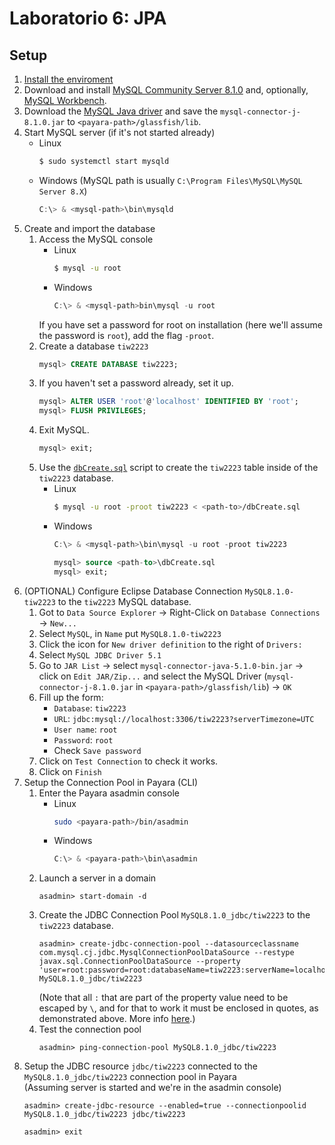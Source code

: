 # Laboratorio 6: JPA




## Setup
1. [Install the enviroment](../README.md#instalación-del-entorno)
2. Download and install [MySQL Community Server 8.1.0](https://dev.mysql.com/downloads/mysql/) and, optionally, [MySQL Workbench](https://dev.mysql.com/downloads/workbench/).
3. Download the [MySQL Java driver](https://dev.mysql.com/downloads/connector/j/) and save the `mysql-connector-j-8.1.0.jar` to `<payara-path>/glassfish/lib`.
4. Start MySQL server (if it's not started already)
    - Linux
        ```bash
        $ sudo systemctl start mysqld
        ```
    - Windows (MySQL path is usually `C:\Program Files\MySQL\MySQL Server 8.X`)
        ```powershell
        C:\> & <mysql-path>\bin\mysqld
        ```
5. Create and import the database
    1. Access the MySQL console
        - Linux
            ```bash
            $ mysql -u root
            ```
        - Windows
            ```powershell
            C:\> & <mysql-path>bin\mysql -u root
            ```
        If you have set a password for root on installation (here we'll assume the password is `root`), add the flag `-proot`.
    2. Create a database `tiw2223`
        ```sql
        mysql> CREATE DATABASE tiw2223;
        ```
    3. If you haven't set a password already, set it up.
        ```sql
        mysql> ALTER USER 'root'@'localhost' IDENTIFIED BY 'root';
        mysql> FLUSH PRIVILEGES;
        ```
    4. Exit MySQL.
        ```sql
        mysql> exit;
        ```
    5. Use the [`dbCreate.sql`](LAB2-JPA/src/main/java/db_create.sql) script to create the `tiw2223` table inside of the `tiw2223` database.
        - Linux
            ```bash
            $ mysql -u root -proot tiw2223 < <path-to>/dbCreate.sql
            ```
        - Windows
            ```powershell
            C:\> & <mysql-path>\bin\mysql -u root -proot tiw2223
            ```
            ```sql
            mysql> source <path-to>\dbCreate.sql
            mysql> exit;
            ```
6. (OPTIONAL) Configure Eclipse Database Connection `MySQL8.1.0-tiw2223` to the `tiw2223` MySQL database.
    1. Got to `Data Source Explorer` → Right-Click on `Database Connections` → `New...`
    2. Select `MySQL`, in `Name` put `MySQL8.1.0-tiw2223`
    3. Click the icon for `New driver definition` to the right of `Drivers:` 
    4. Select `MySQL JDBC Driver 5.1`
    5. Go to `JAR List` → select `mysql-connector-java-5.1.0-bin.jar` → click on `Edit JAR/Zip...` and select the MySQL Driver (`mysql-connector-j-8.1.0.jar` in `<payara-path>/glassfish/lib`) → `OK`
    6. Fill up the form:
        - `Database`: `tiw2223`
        - `URL`: `jdbc:mysql://localhost:3306/tiw2223?serverTimezone=UTC`
        - `User name`: `root`
        - `Password`: `root`
        - Check `Save password`
    7. Click on `Test Connection` to check it works.
    8. Click on `Finish`
7. Setup the Connection Pool in Payara (CLI)
    1. Enter the Payara asadmin console
        - Linux
            ```bash
            sudo <payara-path>/bin/asadmin
            ```
        - Windows
            ```powershell
            C:\> & <payara-path>\bin\asadmin
            ```
    2. Launch a server in a domain
        ```
        asadmin> start-domain -d
        ```
    3. Create the JDBC Connection Pool `MySQL8.1.0_jdbc/tiw2223` to the `tiw2223` database.
        ```
        asadmin> create-jdbc-connection-pool --datasourceclassname com.mysql.cj.jdbc.MysqlConnectionPoolDataSource --restype javax.sql.ConnectionPoolDataSource --property 'user=root:password=root:databaseName=tiw2223:serverName=localhost:portNumber=3306:url=jdbc\:mysql\://localhost\:3306/tiw2223:useSSL=false:serverTimezone=UTC:allowPublicKeyRetrieval=true' MySQL8.1.0_jdbc/tiw2223
        ```
        (Note that all `:` that are part of the property value need to be escaped by `\`, and for that to work it must be enclosed in quotes, as demonstrated above. More info [here](https://github.com/payara/Payara/issues/1252#issuecomment-268782829).)
    4. Test the connection pool
        ```
        asadmin> ping-connection-pool MySQL8.1.0_jdbc/tiw2223
        ```
8. Setup the JDBC resource `jdbc/tiw2223` connected to the `MySQL8.1.0_jdbc/tiw2223` connection pool in Payara  
    (Assuming server is started and we're in the asadmin console)  
    ```
    asadmin> create-jdbc-resource --enabled=true --connectionpoolid MySQL8.1.0_jdbc/tiw2223 jdbc/tiw2223
    ```
    ```
    asadmin> exit
    ```
